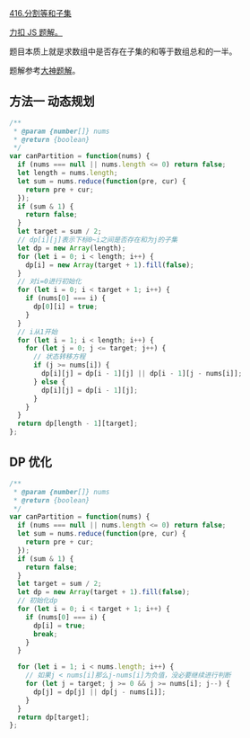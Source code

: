 [416.分割等和子集](https://leetcode-cn.com/problems/partition-equal-subset-sum/submissions/)

[力扣 JS 题解。](https://github.com/GuYueJiaJie/blog/blob/master/%E7%AE%97%E6%B3%95%E4%B8%8E%E6%95%B0%E6%8D%AE%E7%BB%93%E6%9E%84/README.md)

题目本质上就是求数组中是否存在子集的和等于数组总和的一半。

题解参考[大神题解](https://leetcode-cn.com/problems/partition-equal-subset-sum/solution/0-1-bei-bao-wen-ti-xiang-jie-zhen-dui-ben-ti-de-yo/)。

## 方法一 动态规划

```javascript
/**
 * @param {number[]} nums
 * @return {boolean}
 */
var canPartition = function(nums) {
  if (nums === null || nums.length <= 0) return false;
  let length = nums.length;
  let sum = nums.reduce(function(pre, cur) {
    return pre + cur;
  });
  if (sum & 1) {
    return false;
  }
  let target = sum / 2;
  // dp[i][j]表示下标0~i之间是否存在和为j的子集
  let dp = new Array(length);
  for (let i = 0; i < length; i++) {
    dp[i] = new Array(target + 1).fill(false);
  }
  // 对i=0进行初始化
  for (let i = 0; i < target + 1; i++) {
    if (nums[0] === i) {
      dp[0][i] = true;
    }
  }
  // i从1开始
  for (let i = 1; i < length; i++) {
    for (let j = 0; j <= target; j++) {
      // 状态转移方程
      if (j >= nums[i]) {
        dp[i][j] = dp[i - 1][j] || dp[i - 1][j - nums[i]];
      } else {
        dp[i][j] = dp[i - 1][j];
      }
    }
  }
  return dp[length - 1][target];
};
```

## DP 优化

```javascript
/**
 * @param {number[]} nums
 * @return {boolean}
 */
var canPartition = function(nums) {
  if (nums === null || nums.length <= 0) return false;
  let sum = nums.reduce(function(pre, cur) {
    return pre + cur;
  });
  if (sum & 1) {
    return false;
  }
  let target = sum / 2;
  let dp = new Array(target + 1).fill(false);
  // 初始化dp
  for (let i = 0; i < target + 1; i++) {
    if (nums[0] === i) {
      dp[i] = true;
      break;
    }
  }

  for (let i = 1; i < nums.length; i++) {
    // 如果j < nums[i]那么j-nums[i]为负值，没必要继续进行判断
    for (let j = target; j >= 0 && j >= nums[i]; j--) {
      dp[j] = dp[j] || dp[j - nums[i]];
    }
  }
  return dp[target];
};
```

